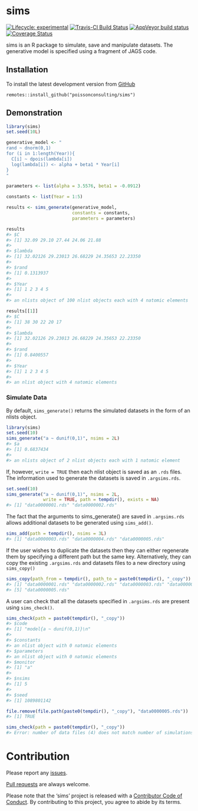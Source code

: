 
<!-- README.md is generated from README.Rmd. Please edit that file -->

# sims

<!-- badges: start -->

[![Lifecycle:
experimental](https://img.shields.io/badge/lifecycle-experimental-orange.svg)](https://www.tidyverse.com/lifecycle/#experimental)
[![Travis-CI Build
Status](https://travis-ci.com/poissonconsulting/sims.svg?branch=master)](https://travis-ci.com/poissonconsulting/sims)
[![AppVeyor build
status](https://ci.appveyor.com/api/projects/status/github/poissonconsulting/sims?branch=master&svg=true)](https://ci.appveyor.com/project/poissonconsulting/sims)
[![Coverage
Status](https://img.shields.io/codecov/c/github/poissonconsulting/sims/master.svg)](https://codecov.io/github/poissonconsulting/sims?branch=master)
<!-- badges: end -->

sims is an R package to simulate, save and manipulate datasets. The
generative model is specified using a fragment of JAGS code.

## Installation

To install the latest development version from
[GitHub](https://github.com/poissonconsulting/sims)

    remotes::install_github("poissonconsulting/sims")

## Demonstration

``` r
library(sims)
set.seed(10L)

generative_model <- "
rand ~ dnorm(0,1)
for (i in 1:length(Year)){
  C[i] ~ dpois(lambda[i])
  log(lambda[i]) <- alpha + beta1 * Year[i]
}
"

parameters <- list(alpha = 3.5576, beta1 = -0.0912)

constants <- list(Year = 1:5)

results <- sims_generate(generative_model, 
                         constants = constants,
                         parameters = parameters)

results
#> $C
#> [1] 32.09 29.10 27.44 24.06 21.88
#> 
#> $lambda
#> [1] 32.02126 29.23013 26.68229 24.35653 22.23350
#> 
#> $rand
#> [1] 0.1313937
#> 
#> $Year
#> [1] 1 2 3 4 5
#> 
#> an nlists object of 100 nlist objects each with 4 natomic elements

results[[1]]
#> $C
#> [1] 38 30 22 20 17
#> 
#> $lambda
#> [1] 32.02126 29.23013 26.68229 24.35653 22.23350
#> 
#> $rand
#> [1] 0.8400557
#> 
#> $Year
#> [1] 1 2 3 4 5
#> 
#> an nlist object with 4 natomic elements
```

### Simulate Data

By default, `sims_generate()` returns the simulated datasets in the form
of an nlists object.

``` r
library(sims)
set.seed(10)
sims_generate("a ~ dunif(0,1)", nsims = 2L)
#> $a
#> [1] 0.6837434
#> 
#> an nlists object of 2 nlist objects each with 1 natomic element
```

If, however, `write = TRUE` then each nlist object is saved as an `.rds`
files. The information used to generate the datasets is saved in
`.argsims.rds`.

``` r
set.seed(10)
sims_generate("a ~ dunif(0,1)", nsims = 2L,
              write = TRUE, path = tempdir(), exists = NA)
#> [1] "data0000001.rds" "data0000002.rds"
```

The fact that the arguments to sims\_generate() are saved in
`.argsims.rds` allows additional datasets to be generated using
`sims_add()`.

``` r
sims_add(path = tempdir(), nsims = 3L)
#> [1] "data0000003.rds" "data0000004.rds" "data0000005.rds"
```

If the user wishes to duplicate the datasets then they can either
regenerate them by specifying a different path but the same key.
Alternatively, they can copy the existing `.argsims.rds` and datasets
files to a new directory using `sims_copy()`

``` r
sims_copy(path_from = tempdir(), path_to = paste0(tempdir(), "_copy"))
#> [1] "data0000001.rds" "data0000002.rds" "data0000003.rds" "data0000004.rds"
#> [5] "data0000005.rds"
```

A user can check that all the datasets specified in `.argsims.rds` are
present using `sims_check()`.

``` r
sims_check(path = paste0(tempdir(), "_copy"))
#> $code
#> [1] "model{a ~ dunif(0,1)}\n"
#> 
#> $constants
#> an nlist object with 0 natomic elements
#> $parameters
#> an nlist object with 0 natomic elements
#> $monitor
#> [1] "a"
#> 
#> $nsims
#> [1] 5
#> 
#> $seed
#> [1] 1089801142

file.remove(file.path(paste0(tempdir(), "_copy"), "data0000005.rds"))
#> [1] TRUE
```

``` r
sims_check(path = paste0(tempdir(), "_copy"))
#> Error: number of data files (4) does not match number of simulations (5)
```

# Contribution

Please report any
[issues](https://github.com/poissonconsulting/sims/issues).

[Pull requests](https://github.com/poissonconsulting/sims/pulls) are
always welcome.

Please note that the ‘sims’ project is released with a [Contributor Code
of
Conduct](https://poissonconsulting.github.io/sims/CODE_OF_CONDUCT.md).
By contributing to this project, you agree to abide by its terms.
